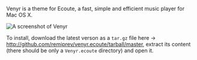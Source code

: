 Venyr is a theme for Ecoute, a fast, simple and efficient music player for Mac OS X.

![A screenshot of Venyr](http://bucket.exomel.com/venyr/venyr.png)

To install, download the latest verson as a `tar.gz` file here → <http://github.com/remiprev/venyr.ecoute/tarball/master>, extract its content (there should be only a `Venyr.ecoute` directory) and open it.
